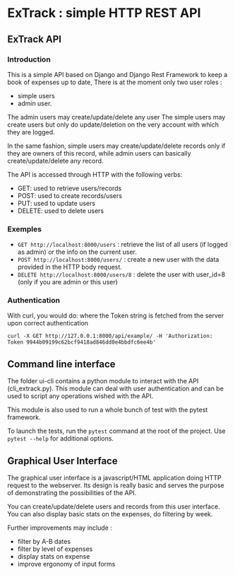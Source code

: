 # ExTrack : simple HTTP REST API

## ExTrack API

### Introduction
This is a simple API  based on Django and Django Rest Framework to keep a book of expenses up to date,
There is at the moment only two user roles : 

* simple users 
* admin user.

The admin users may create/update/delete any user
The simple users may create users but only do update/deletion on the very account with which they are logged.

In the same fashion, simple users may create/update/delete records only if they are owners of this record, while
admin users can basically create/update/delete any record.

The API is accessed through HTTP with the following verbs:

* GET: used to retrieve users/records
* POST: used to create records/users
* PUT: used to update users
* DELETE: used to delete users

### Exemples

* `GET http://localhost:8000/users` :  retrieve the list of all users (if logged as admin) or the info on the current user.
* `POST http://localhost:8000/users/` : create a new user with the data provided in the HTTP body request.
* `DELETE http://localhost:8000/users/8` : delete the user with user_id=8 (only if you are admin or this user)

### Authentication
With curl, you would do:
where the Token string is fetched from the server upon correct authentication

`curl -X GET http://127.0.0.1:8000/api/example/ -H 'Authorization: Token 9944b09199c62bcf9418ad846dd0e4bbdfc6ee4b'`

## Command line interface

The folder ui-cli contains a python module to interact with the API (cli_extrack.py). This module
can deal with user authentication and can be used to script any operations wished with the API.

This module is also used to run a whole bunch of test with the pytest framework.

To launch the tests, run the `pytest` command at the root of the project. Use `pytest --help`
for additional options.


## Graphical User Interface

The graphical user interface is a javascript/HTML application doing HTTP request to the webserver.
Its design is really basic and serves the purpose of demonstrating the possibilities of the API.

You can create/update/delete users and records from this user interface.
You can also display basic stats on the expenses, do filtering by week.

Further improvements may include :
* filter by A-B dates
* filter by level of expenses
* display stats on expense
* improve ergonomy of input forms










